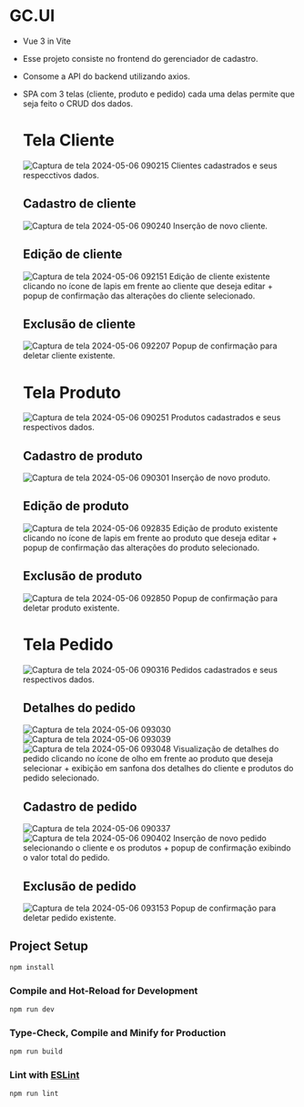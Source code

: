 # GC.UI

* Vue 3 in Vite
* Esse projeto consiste no frontend do gerenciador de cadastro.
* Consome a API do backend utilizando axios.
* SPA com 3 telas (cliente, produto e pedido) cada uma delas permite que seja feito o CRUD dos dados.

  # Tela Cliente
  ![Captura de tela 2024-05-06 090215](https://github.com/sophia-luna/gc-frontend/assets/137638625/b6a4e171-1742-4664-85f1-182bcd51efc2)
  Clientes cadastrados e seus respecctivos dados.

    ## Cadastro de cliente
    ![Captura de tela 2024-05-06 090240](https://github.com/sophia-luna/gc-frontend/assets/137638625/61ed5e15-eac5-458f-87b6-b2c0fa96c400)
    Inserção de novo cliente.

    ## Edição de cliente
    ![Captura de tela 2024-05-06 092151](https://github.com/sophia-luna/gc-frontend/assets/137638625/4903a3c3-0b30-4bd8-b8c6-d343afa431cd)
    Edição de cliente existente clicando no ícone de lapis em frente ao cliente que deseja editar + popup de confirmação das alterações do cliente selecionado.

    ## Exclusão de cliente
    ![Captura de tela 2024-05-06 092207](https://github.com/sophia-luna/gc-frontend/assets/137638625/ae8d328c-ef86-4113-b4a5-e759705a3023)
    Popup de confirmação para deletar cliente existente.

  # Tela Produto
  ![Captura de tela 2024-05-06 090251](https://github.com/sophia-luna/gc-frontend/assets/137638625/26551be4-3433-4f2b-a754-04d7f5a170dc)
  Produtos cadastrados e seus respectivos dados.

    ## Cadastro de produto
    ![Captura de tela 2024-05-06 090301](https://github.com/sophia-luna/gc-frontend/assets/137638625/98e0f7e9-e750-43f8-94f8-936a3c9966d3)
    Inserção de novo produto.

    ## Edição de produto
    ![Captura de tela 2024-05-06 092835](https://github.com/sophia-luna/gc-frontend/assets/137638625/d38dbff5-d02d-41f4-bef4-ea5b8668dd23)
    Edição de produto existente clicando no ícone de lapis em frente ao produto que deseja editar + popup de confirmação das alterações do produto selecionado.

    ## Exclusão de produto
    ![Captura de tela 2024-05-06 092850](https://github.com/sophia-luna/gc-frontend/assets/137638625/2209dd68-8609-4bd3-b222-fe9a2d283d6c)
    Popup de confirmação para deletar produto existente.

  # Tela Pedido
  ![Captura de tela 2024-05-06 090316](https://github.com/sophia-luna/gc-frontend/assets/137638625/3946a282-8456-49a6-a788-e5387e591b6e)
  Pedidos cadastrados e seus respectivos dados.

    ## Detalhes do pedido
    ![Captura de tela 2024-05-06 093030](https://github.com/sophia-luna/gc-frontend/assets/137638625/a90431bf-3659-49c1-9eaa-1f05132f297e)
    ![Captura de tela 2024-05-06 093039](https://github.com/sophia-luna/gc-frontend/assets/137638625/768e8628-0495-4a7a-87c3-968d0a9cfdc1)
    ![Captura de tela 2024-05-06 093048](https://github.com/sophia-luna/gc-frontend/assets/137638625/a7159f03-5452-43f4-b848-ed7fb17af827)
    Visualização de detalhes do pedido clicando no ícone de olho em frente ao produto que deseja selecionar + exibição em sanfona dos detalhes do cliente e produtos do pedido selecionado.
    
    ## Cadastro de pedido
    ![Captura de tela 2024-05-06 090337](https://github.com/sophia-luna/gc-frontend/assets/137638625/dab16788-dc75-43a1-86c7-fd5d1057b384)
    ![Captura de tela 2024-05-06 090402](https://github.com/sophia-luna/gc-frontend/assets/137638625/07f45a2f-e57c-4257-b4b5-6e22c715fe9b)
    Inserção de novo pedido selecionando o cliente e os produtos + popup de confirmação exibindo o valor total do pedido.

    ## Exclusão de pedido
    ![Captura de tela 2024-05-06 093153](https://github.com/sophia-luna/gc-frontend/assets/137638625/d9f01514-3b01-4eab-90ab-b20dbc872752)
    Popup de confirmação para deletar pedido existente.


## Project Setup

```sh
npm install
```

### Compile and Hot-Reload for Development

```sh
npm run dev
```

### Type-Check, Compile and Minify for Production

```sh
npm run build
```

### Lint with [ESLint](https://eslint.org/)

```sh
npm run lint
```

